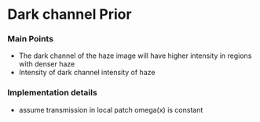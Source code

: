 # Dark channel Prior
### Main Points
* The dark channel of the haze image will have higher intensity in regions with denser haze
* Intensity of dark channel intensity of haze

### Implementation details
* assume transmission in local patch omega(x) is constant

